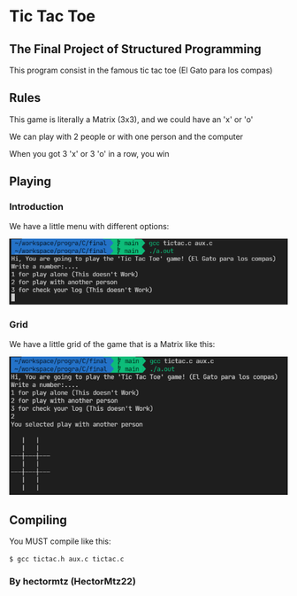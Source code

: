 # Tic Tac Toe

## The Final Project of Structured Programming

This program consist in the famous tic tac toe (El Gato para los compas)

## Rules

This game is literally a Matrix (3x3), and we could have an 'x' or 'o'

We can play with 2 people or with one person and the computer

When you got 3 'x' or 3 'o' in a row, you win

## Playing

### Introduction

We have a little menu with different options:

<img src="img/play/1.png">

### Grid

We have a little grid of the game that is a Matrix like this:

<img src="img/play/2.png">

## Compiling

You MUST compile like this:

`$ gcc tictac.h aux.c tictac.c`

### By hectormtz (HectorMtz22)
